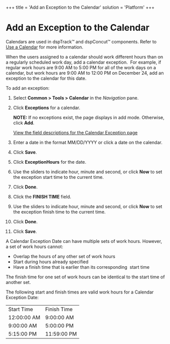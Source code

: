 +++
title = 'Add an Exception to the Calendar'
solution = 'Platform'
+++

# Add an Exception to the Calendar

Calendars are used in dspTrack™ and dspConcut™ components. Refer to [Use
a Calendar](Use_a_Calendar) for more information.

When the users assigned to a calendar should work different hours than
on a regularly scheduled work day, add a calendar exception.  For
example, if regular work hours are 9:00 AM to 5:00 PM for all of the
work days on a calendar, but work hours are 9:00 AM to 12:00 PM on
December 24, add an exception to the calendar for this date.

To add an exception:

1.  Select **Common \> Tools \> Calendar** in the *Navigation* pane.

2.  Click **Exceptions** for a calendar.
    
    **NOTE:** If no exceptions exist, the page displays in add mode.
    Otherwise, click **Add**.
    
    [View the field descriptions for the Calendar Exception
    page](../Page_Desc/Calendar_Exception)

3.  Enter a date in the format MM/DD/YYYY or click a date on the
    calendar.

4.  Click **Save**.

5.  Click **ExceptionHours** for the date.

6.  Use the sliders to indicate hour, minute and second, or click
    **Now** to set the exception start time to the current time.

7.  Click **Done**.

8.  Click the **FINISH TIME** field.

9.  Use the sliders to indicate hour, minute and second, or click
    **Now** to set the exception finish time to the current time.

10. Click **Done**.

11. Click **Save**.

A Calendar Exception Date can have multiple sets of work hours. However,
a set of work hours cannot:

  - Overlap the hours of any other set of work hours
  - Start during hours already specified
  - Have a finish time that is earlier than its corresponding
    <span> </span>start time

The finish time for one set of work hours can be identical to the start
time of another set.

The following start and finish times are valid work hours for a Calendar
Exception Date:

|             |             |
| ----------- | ----------- |
| Start Time  | Finish Time |
| 12:00:00 AM | 9:00:00 AM  |
| 9:00:00 AM  | 5:00:00 PM  |
| 5:15:00 PM  | 11:59:00 PM |
